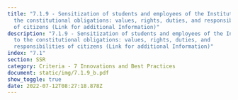 ```yaml
---
title: "7.1.9 - Sensitization of students and employees of the Institution to
  the constitutional obligations: values, rights, duties, and responsibilities
  of citizens (Link for additional Information)"
description: "7.1.9 - Sensitization of students and employees of the Institution
  to the constitutional obligations: values, rights, duties, and
  responsibilities of citizens (Link for additional Information)"
index: "7.1"
section: SSR
category: Criteria - 7 Innovations and Best Practices
document: static/img/7.1.9_b.pdf
show_toggle: true
date: 2022-07-12T08:27:18.878Z
---
```


